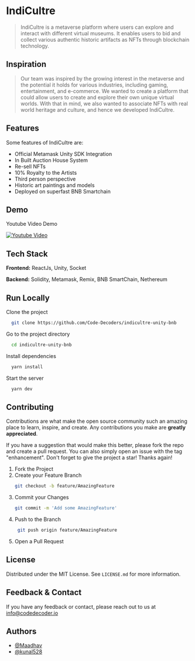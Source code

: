 # IndiCultre

> IndiCultre is a metaverse platform where users can explore and interact with different virtual museums. It enables users to bid and collect various authentic historic artifacts as NFTs through blockchain technology.


## Inspiration

> Our team was inspired by the growing interest in the metaverse and the potential it holds for various industries, including gaming, entertainment, and e-commerce. We wanted to create a platform that could allow users to create and explore their own unique virtual worlds. With that in mind, we also wanted to associate NFTs with real world heritage and culture, and hence we developed IndiCultre.


## Features
Some features of IndiCultre are:

- Official Metamask Unity SDK Integration
- In Built Auction House System
- Re-sell NFTs
- 10% Royalty to the Artists
- Third person perspective
- Historic art paintings and models
- Deployed on superfast BNB Smartchain

## Demo

Youtube Video Demo

[![Youtube Video](https://img.youtube.com/vi/ODFQl4tUo04/sddefault.jpg)](https://youtu.be/ODFQl4tUo04)


## Tech Stack

**Frontend:** ReactJs, Unity, Socket

**Backend:** Solidity, Metamask, Remix, BNB SmartChain, Nethereum



## Run Locally

Clone the project

```bash
  git clone https://github.com/Code-Decoders/indicultre-unity-bnb
```

Go to the project directory

```bash
  cd indicultre-unity-bnb
```

Install dependencies

```bash
  yarn install
```

Start the server

```bash
  yarn dev
```

## Contributing

Contributions are what make the open source community such an amazing place to learn, inspire, and create. Any contributions you make are **greatly appreciated**.

If you have a suggestion that would make this better, please fork the repo and create a pull request. You can also simply open an issue with the tag "enhancement".
Don't forget to give the project a star! Thanks again!

1. Fork the Project
2. Create your Feature Branch
   ```sh
   git checkout -b feature/AmazingFeature
   ```
3. Commit your Changes
   ```sh
   git commit -m 'Add some AmazingFeature'
   ```
4. Push to the Branch
   ```sh
    git push origin feature/AmazingFeature
   ```
5. Open a Pull Request

## License

Distributed under the MIT License. See `LICENSE.md` for more information.

## Feedback & Contact

If you have any feedback or contact, please reach out to us at info@codedecoder.io


## Authors

- [@Maadhav](https://www.github.com/Maadhav)
- [@kunal528](https://www.github.com/kunal528)
